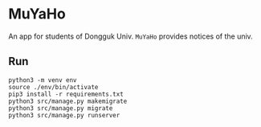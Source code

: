 # MuYaHo

An app for students of Dongguk Univ. `MuYaHo` provides notices of the univ.

## Run

```
python3 -m venv env
source ./env/bin/activate
pip3 install -r requirements.txt
python3 src/manage.py makemigrate
python3 src/manage.py migrate
python3 src/manage.py runserver
```
